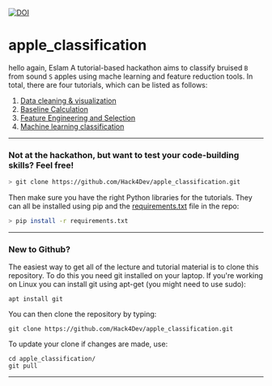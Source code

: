 [![DOI](https://zenodo.org/badge/DOI/10.5281/zenodo.7018476.svg)](https://doi.org/10.5281/zenodo.7018476)


# apple_classification
hello again, Eslam
A tutorial-based hackathon aims to classify bruised `B` from sound `S` apples using mache learning and feature reduction tools. In total, there are four tutorials, which can be listed as follows:
  1. [Data cleaning & visualization](https://github.com/Hack4Dev/apple_classification/blob/main/notebooks/tutorial1.ipynb)
  2. [Baseline Calculation](https://github.com/Hack4Dev/apple_classification/blob/main/notebooks/tutorial2.ipynb)
  3. [Feature Engineering and Selection](https://github.com/Hack4Dev/apple_classification/blob/main/notebooks/tutorial3.ipynb)
  4. [Machine learning classification](https://github.com/Hack4Dev/apple_classification/blob/main/notebooks/tutorial4.ipynb)
  
  
-----

### Not at the hackathon, but want to test your code-building skills? Feel free!

```bash
> git clone https://github.com/Hack4Dev/apple_classification.git
```

Then make sure you have the right Python libraries for the tutorials. They can all be installed using pip and the [requirements.txt](https://github.com/Hack4Dev/apple_classification/blob/main/requirements.txt) file in the repo:

```bash
> pip install -r requirements.txt
```

-----

### New to Github?

The easiest way to get all of the lecture and tutorial material is to clone this repository. To do this you need git installed on your laptop. If you're working on Linux you can install git using apt-get (you might need to use sudo):

```
apt install git
```

You can then clone the repository by typing:

```
git clone https://github.com/Hack4Dev/apple_classification.git
```

To update your clone if changes are made, use:

```
cd apple_classification/
git pull
```

-----
